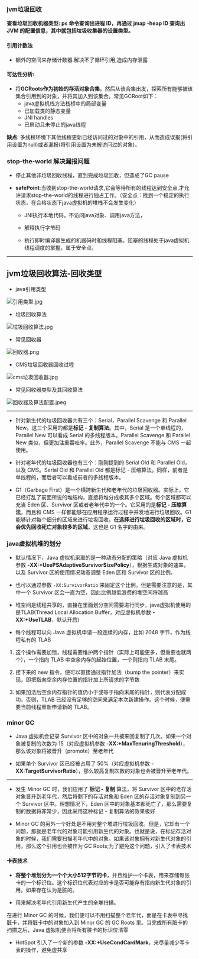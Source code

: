### jvm垃圾回收

**查看垃圾回收机器类型: ps 命令查询出进程 ID，再通过 jmap -heap ID 查询出 JVM 的配置信息，其中就包括垃圾收集器的设置类型。**

#### 引用计数法

- 额外的空间来存储计数器.解决不了循环引用,造成内存泄露

#### 可达性分析:

- 将**GCRoots作为初始的存活对象合集**，然后从该合集出发，探索所有能够被该集合引用到的对象，并将其加入到该集合。常见GCRoot如下：
  - java虚拟机栈方法栈桢中的局部变量
  - 已加载类的静态变量
  - JNI handles
  - 已启动且未停止的java线程

**缺点**: 多线程环境下其他线程更新已经访问过的对象中的引用，从而造成误报(将引用设置为null)或者漏报(将引用设置为未被访问过的对象)。

### stop-the-world 解决漏报问题

- 停止其他非垃圾回收线程，直到完成垃圾回收，但造成了GC pause

- **safePoint**:当收到stop-the-world请求,它会等待所有的线程达到安全点,才允许请求stop-the-world的线程进行独占工作。（安全点：找到一个稳定的执行状态，在合格状态下java虚拟机的堆栈不会发生变化）
  
  - JNI执行本地代码，不访问java对象、调用java方法，

  - 解释执行字节码
    
  - 执行即时编译器生成的机器码时和线程阻塞。阻塞的线程处于java虚拟机线程调度的掌握，属于安全点。

-----

## jvm垃圾回收算法-回收类型

- java引用类型

![引用类型.jpg](https://i.loli.net/2020/04/05/iSM3oLxR1cldZUT.jpg)

- 垃圾回收算法

![垃圾回收算法.jpg](https://i.loli.net/2020/04/05/cnbJiF2W96zy1q4.jpg)

- 常见回收器

![回收器.png](https://i.loli.net/2020/04/05/muYO9ve7sXjSopf.png)

- CMS垃圾回收器回收过程

![cms垃圾回收器.jpg](https://i.loli.net/2020/04/06/fFjIY5vcdaKTmVn.jpg)

- 常见回收器类型及其回收算法

![回收器及算法配置.jpeg](https://i.loli.net/2020/04/06/g3izXqQ4YhJBf7A.jpg)

--------

- 针对新生代的垃圾回收器共有三个：Serial，Parallel Scavenge 和 Parallel New。这三个采用的都是**标记 - 复制算法**。其中，Serial 是一个单线程的，Parallel New 可以看成 Serial
  的多线程版本。Parallel Scavenge 和 Parallel New 类似，但更加注重吞吐率。此外，Parallel Scavenge 不能与 CMS 一起使用。

- 针对老年代的垃圾回收器也有三个：刚刚提到的 Serial Old 和 Parallel Old，以及 CMS。Serial Old 和 Parallel Old 都是标记 -
  压缩算法。同样，前者是单线程的，而后者可以看成前者的多线程版本。

- G1（Garbage First）是一个横跨新生代和老年代的垃圾回收器。实际上，它已经打乱了前面所说的堆结构，直接将堆分成极其多个区域。每个区域都可以充当 Eden 区、Survivor 区或者老年代中的一个。它采用的是**标记 -
  压缩算法**，而且和 CMS 一样都能够在应用程序运行过程中并发地进行垃圾回收。G1 能够针对每个细分的区域来进行垃圾回收。**在选择进行垃圾回收的区域时，它会优先回收死亡对象较多的区域**。这也是 G1 名字的由来。

### java虚拟机堆的划分

- 默认情况下，Java 虚拟机采取的是一种动态分配的策略（对应 Java 虚拟机参数 **-XX:+UsePSAdaptiveSurvivorSizePolicy**），根据生成对象的速率，以及 Survivor 区的使用情况动态调整
  Eden 区和 Survivor 区的比例。

- 也可以通过参数 `-XX:SurvivorRatio` 来固定这个比例。但是需要注意的是，其中一个 Survivor 区会一直为空，因此比例越低浪费的堆空间将越高

- 堆空间是线程共享的，直接在里面划分空间需要进行同步，java虚拟机使用的是TLAB(Thread Local Allocation Buffer，对应虚拟机参数 **-XX:+UseTLAB**，默认开启)

- 每个线程可以向 Java 虚拟机申请一段连续的内存，比如 2048 字节，作为线程私有的 TLAB


 1. 这个操作需要加锁，线程需要维护两个指针（实际上可能更多，但重要也就两个），一个指向 TLAB 中空余内存的起始位置，一个则指向 TLAB 末尾。

 2. 接下来的 new 指令，便可以直接通过指针加法（bump the pointer）来实现，即把指向空余内存位置的指针加上所请求的字节数

 3. 如果加法后空余内存指针的值仍小于或等于指向末尾的指针，则代表分配成功。否则，TLAB 已经没有足够的空间来满足本次新建操作。这个时候，便需要当前线程重新申请新的 TLAB。


### minor GC

- Java 虚拟机会记录 Survivor 区中的对象一共被来回复制了几次。如果一个对象被复制的次数为 15（对应虚拟机参数 **-XX:+MaxTenuringThreshold**），那么该对象将被晋升（promote）至老年代

- 如果单个 Survivor 区已经被占用了 50%（对应虚拟机参数 **-XX:TargetSurvivorRatio**），那么较高复制次数的对象也会被晋升至老年代。

---

- 发生 Minor GC 时，我们应用了 __标记 - 复制__ 算法，将 Survivor 区中的老存活对象晋升到老年代，然后将剩下的存活对象和 Eden 区的存活对象复制到另一个 Survivor 区中。理想情况下，Eden
  区中的对象基本都死亡了，那么需要复制的数据将非常少，因此采用这种标记 - 复制算法的效果极好

- Minor GC 的另外一个好处是不用对整个堆进行垃圾回收。但是，它却有一个问题，那就是老年代的对象可能引用新生代的对象。也就是说，在标记存活对象的时候，我们需要扫描老年代中的对象。如果该对象拥有对新生代对象的引用，那么这个引用也会被作为 GC
  Roots;为了避免这个问题，引入了卡表技术

#### 卡表技术

- **将整个堆划分为一个个大小512字节的卡**，并且维护一个卡表，用来存储每张卡的一个标识位。这个标识位代表对应的卡是否可能存有指向新生代对象的引用。如果存在认为是脏的。

- 用来解决老年代引用新生代产生的全堆扫描。


在进行 Minor GC 的时候，我们便可以不用扫描整个老年代，而是在卡表中寻找脏卡，并将脏卡中的对象加入到 Minor GC 的 GC Roots 里。当完成所有脏卡的扫描之后，Java 虚拟机便会将所有脏卡的标识位清零


- HotSpot 引入了一个新的参数 **-XX:+UseCondCardMark**，来尽量减少写卡表的操作，避免虚共享